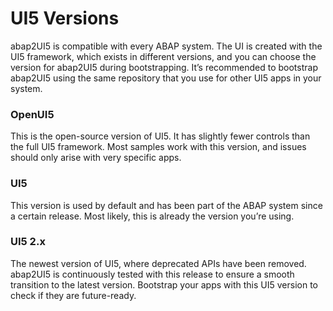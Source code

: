 # UI5 Versions

abap2UI5 is compatible with every ABAP system. The UI is created with the UI5 framework, which exists in different versions, and you can choose the version for abap2UI5 during bootstrapping. It’s recommended to bootstrap abap2UI5 using the same repository that you use for other UI5 apps in your system.

### OpenUI5
This is the open-source version of UI5. It has slightly fewer controls than the full UI5 framework. Most samples work with this version, and issues should only arise with very specific apps.

### UI5
This version is used by default and has been part of the ABAP system since a certain release. Most likely, this is already the version you’re using.

### UI5 2.x
The newest version of UI5, where deprecated APIs have been removed. abap2UI5 is continuously tested with this release to ensure a smooth transition to the latest version. Bootstrap your apps with this UI5 version to check if they are future-ready.
